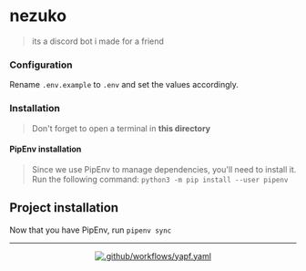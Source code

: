 # nezuko

> its a discord bot i made for a friend

### Configuration

Rename `.env.example` to `.env` and set the values accordingly.

### Installation

> Don't forget to open a terminal in **this directory**

#### PipEnv installation
> Since we use PipEnv to manage dependencies, you'll need to install it.
Run the following command: `python3 -m pip install --user pipenv`

## Project installation

Now that you have PipEnv, run `pipenv sync`

---

<p align="center">
  <a href="https://github.com/botatooo/nezuko-bot/actions/workflows/yapf.yaml">
    <img alt=".github/workflows/yapf.yaml" src="https://github.com/botatooo/nezuko-bot/actions/workflows/yapf.yaml/badge.svg?branch=master"></img>
  </a>
</p>

